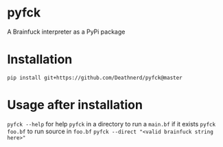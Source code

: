 # pyfck
A Brainfuck interpreter as a PyPi package

# Installation 
`pip install git+https://github.com/Deathnerd/pyfck@master`

# Usage after installation
`pyfck --help` for help
`pyfck` in a directory to run a `main.bf` if it exists
`pyfck foo.bf` to run source in `foo.bf`
`pyfck --direct "<valid brainfuck string here>"`